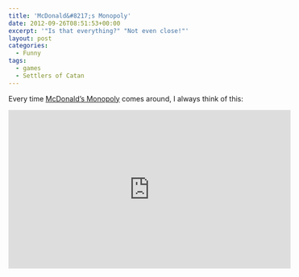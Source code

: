```yaml
---
title: 'McDonald&#8217;s Monopoly'
date: 2012-09-26T08:51:53+00:00
excerpt: '"Is that everything?" "Not even close!"'
layout: post
categories:
  - Funny
tags:
  - games
  - Settlers of Catan
---
```

Every time [McDonald&#8217;s Monopoly](http://www.mcdonalds.ca/ca/en/promotions/monopoly.html) comes around, I always think of this:

<div class="video-container">
	<iframe width="560" height="315" src="https://www.youtube.com/embed/JcvGw5Cv1Fk" frameborder="0" allowfullscreen></iframe>
</div>